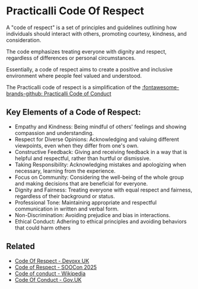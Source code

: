 # Practicalli Code Of Respect

A "code of respect" is a set of principles and guidelines outlining how individuals should interact with others, promoting courtesy, kindness, and consideration.

The code emphasizes treating everyone with dignity and respect, regardless of differences or personal circumstances.

Essentially, a code of respect aims to create a positive and inclusive environment where people feel valued and understood.

The Practicalli code of respect is a simplification of the [:fontawesome-brands-github: Practicalli Code of Conduct](https://github.com/practicalli/.github/blob/main/CODE_OF_CONDUCT.md)


## Key Elements of a Code of Respect:

- Empathy and Kindness: Being mindful of others' feelings and showing compassion and understanding.
- Respect for Diverse Opinions: Acknowledging and valuing different viewpoints, even when they differ from one's own.
- Constructive Feedback: Giving and receiving feedback in a way that is helpful and respectful, rather than hurtful or dismissive.
- Taking Responsibility: Acknowledging mistakes and apologizing when necessary, learning from the experience.
- Focus on Community: Considering the well-being of the whole group and making decisions that are beneficial for everyone.
- Dignity and Fairness: Treating everyone with equal respect and fairness, regardless of their background or status.
- Professional Tone: Maintaining appropriate and respectful communication in written and verbal form.
- Non-Discrimination: Avoiding prejudice and bias in interactions.
- Ethical Conduct: Adhering to ethical principles and avoiding behaviors that could harm others


## Related

- [Code Of Respect - Devoxx UK](https://www.devoxx.co.uk/code-of-respect/)
- [Code of Respect - SOOCon 2025](https://stateofopencon.com/code-of-respect/)
- [Code of conduct - Wikipedia](https://en.wikipedia.org/wiki/Code_of_conduct)
- [Code Of Conduct - Gov.UK](https://www.gov.uk/government/publications/code-of-conduct/code-of-conduct)
